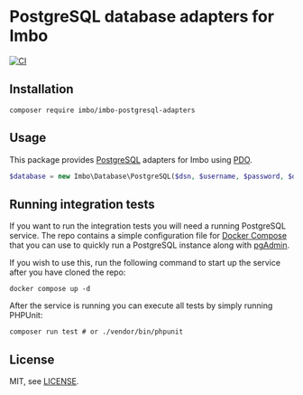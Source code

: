 # PostgreSQL database adapters for Imbo

[![CI](https://github.com/imbo/imbo-postgresql-adapters/workflows/CI/badge.svg)](https://github.com/imbo/imbo-postgresql-adapters/actions?query=workflow%3ACI)

## Installation

    composer require imbo/imbo-postgresql-adapters

## Usage

This package provides [PostgreSQL](https://www.postgresql.org/) adapters for Imbo using [PDO](https://www.php.net/pdo).

```php
$database = new Imbo\Database\PostgreSQL($dsn, $username, $password, $options);
```

## Running integration tests

If you want to run the integration tests you will need a running PostgreSQL service. The repo contains a simple configuration file for [Docker Compose](https://docs.docker.com/compose/) that you can use to quickly run a PostgreSQL instance along with [pgAdmin](https://www.pgadmin.org/).

If you wish to use this, run the following command to start up the service after you have cloned the repo:

```
docker compose up -d
```

After the service is running you can execute all tests by simply running PHPUnit:

```
composer run test # or ./vendor/bin/phpunit
```

## License

MIT, see [LICENSE](LICENSE).
